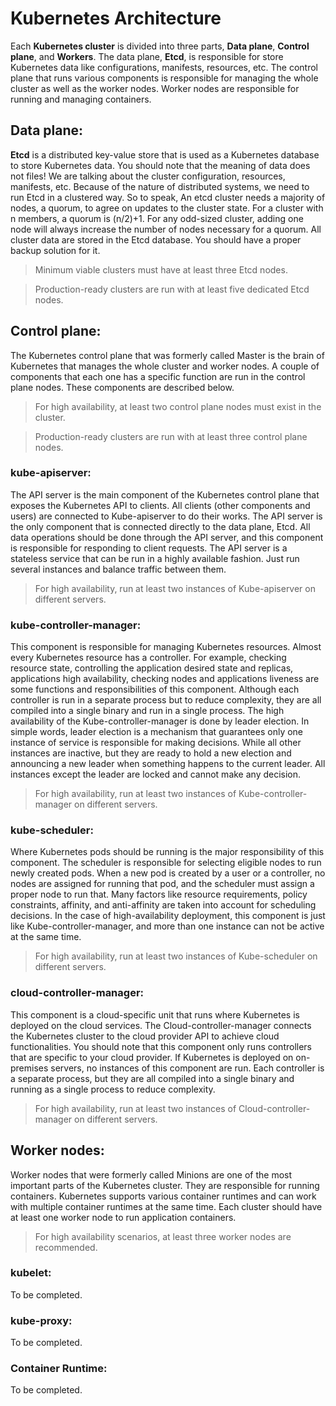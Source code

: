# Kubernetes Architecture

Each **Kubernetes cluster** is divided into three parts, **Data plane**, **Control plane**, and **Workers**. The data plane, **Etcd**, is responsible for store Kubernetes data like configurations, manifests, resources, etc. The control plane that runs various components is responsible for managing the whole cluster as well as the worker nodes. Worker nodes are responsible for running and managing containers.

## <a name="data-plane">Data plane:</a>

**Etcd** is a distributed key-value store that is used as a Kubernetes database to store Kubernetes data. You should note that the meaning of data does not files! We are talking about the cluster configuration, resources, manifests, etc. Because of the nature of distributed systems, we need to run Etcd in a clustered way. So to speak, An etcd cluster needs a majority of nodes, a quorum, to agree on updates to the cluster state. For a cluster with n members, a quorum is (n/2)+1. For any odd-sized cluster, adding one node will always increase the number of nodes necessary for a quorum. All cluster data are stored in the Etcd database. You should have a proper backup solution for it.

> Minimum viable clusters must have at least three Etcd nodes.

> Production-ready clusters are run with at least five dedicated Etcd nodes.

## <a name="control-plane">Control plane:</a>

The Kubernetes control plane that was formerly called Master is the brain of Kubernetes that manages the whole cluster and worker nodes. A couple of components that each one has a specific function are run in the control plane nodes. These components are described below.

> For high availability, at least two control plane nodes must exist in the cluster.

> Production-ready clusters are run with at least three control plane nodes.

### <a name="kube-apiserver">kube-apiserver:</a>

The API server is the main component of the Kubernetes control plane that exposes the Kubernetes API to clients. All clients (other components and users) are connected to Kube-apiserver to do their works. The API server is the only component that is connected directly to the data plane, Etcd. All data operations should be done through the API server, and this component is responsible for responding to client requests. The API server is a stateless service that can be run in a highly available fashion. Just run several instances and balance traffic between them.

> For high availability, run at least two instances of Kube-apiserver on different servers.

### <a name="kube-controller-manager">kube-controller-manager:</a>

This component is responsible for managing Kubernetes resources. Almost every Kubernetes resource has a controller. For example, checking resource state, controlling the application desired state and replicas, applications high availability, checking nodes and applications liveness are some functions and responsibilities of this component. Although each controller is run in a separate process but to reduce complexity, they are all compiled into a single binary and run in a single process. The high availability of the Kube-controller-manager is done by leader election. In simple words, leader election is a mechanism that guarantees only one instance of service is responsible for making decisions. While all other instances are inactive, but they are ready to hold a new election and announcing a new leader when something happens to the current leader. All instances except the leader are locked and cannot make any decision.

> For high availability, run at least two instances of Kube-controller-manager on different servers.

### <a name="kube-scheduler">kube-scheduler:</a>

Where Kubernetes pods should be running is the major responsibility of this component. The scheduler is responsible for selecting eligible nodes to run newly created pods. When a new pod is created by a user or a controller, no nodes are assigned for running that pod, and the scheduler must assign a proper node to run that. Many factors like resource requirements, policy constraints, affinity, and anti-affinity are taken into account for scheduling decisions. In the case of high-availability deployment, this component is just like Kube-controller-manager, and more than one instance can not be active at the same time.

> For high availability, run at least two instances of Kube-scheduler on different servers.

### <a name="cloud-controller-manager">cloud-controller-manager:</a>

This component is a cloud-specific unit that runs where Kubernetes is deployed on the cloud services. The Cloud-controller-manager connects the Kubernetes cluster to the cloud provider API to achieve cloud functionalities. You should note that this component only runs controllers that are specific to your cloud provider. If Kubernetes is deployed on on-premises servers, no instances of this component are run. Each controller is a separate process, but they are all compiled into a single binary and running as a single process to reduce complexity.

> For high availability, run at least two instances of Cloud-controller-manager on different servers.

## <a name="worker-nodes">Worker nodes:</a>

Worker nodes that were formerly called Minions are one of the most important parts of the Kubernetes cluster. They are responsible for running containers. Kubernetes supports various container runtimes and can work with multiple container runtimes at the same time. Each cluster should have at least one worker node to run application containers.

> For high availability scenarios, at least three worker nodes are recommended.

### <a name="kubelet">kubelet:</a>

To be completed.

### <a name="kube-proxy">kube-proxy:</a>

To be completed.

### <a name="container-runtime">Container Runtime:</a>

To be completed.

